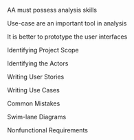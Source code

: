 AA must possess analysis skills

Use-case are an important tool in analysis

It is better to prototype the user interfaces

Identifying Project Scope

Identifying the Actors

Writing User Stories

Writing Use Cases

Common Mistakes

Swim-lane Diagrams

Nonfunctional Requirements
